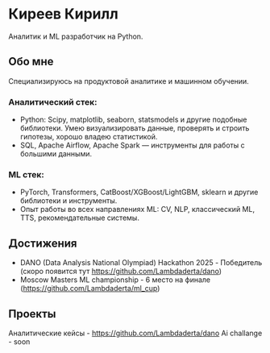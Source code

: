 # Киреев Кирилл

Аналитик и ML разработчик на Python.

## Обо мне

Специализируюсь на продуктовой аналитике и машинном обучении.

### Аналитический стек:
- Python: Scipy, matplotlib, seaborn, statsmodels и другие подобные библиотеки. Умею визуализировать данные, проверять и строить гипотезы, хорошо владею статистикой.
- SQL, Apache Airflow, Apache Spark — инструменты для работы с большими данными.

### ML стек:
- PyTorch, Transformers, CatBoost/XGBoost/LightGBM, sklearn и другие библиотеки и инструменты.
- Опыт работы во всех направлениях ML: CV, NLP, классический ML, TTS, рекомендательные системы.

## Достижения

- DANO (Data Analysis National Olympiad) Hackathon 2025 - Победитель (скоро появится тут https://github.com/Lambdaderta/dano)
- Moscow Masters ML championship - 6 место на финале (https://github.com/Lambdaderta/ml_cup)

## Проекты
Аналитические кейсы - https://github.com/Lambdaderta/dano
Ai challange - soon
